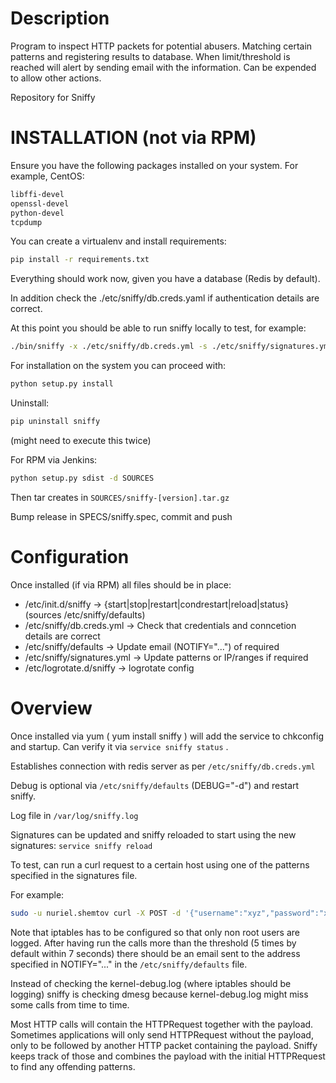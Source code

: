 # Description

Program to inspect HTTP packets for potential abusers.
Matching certain patterns and registering results to
database. When limit/threshold is reached will alert
by sending email with the information. Can be expended
to allow other actions.


Repository for Sniffy

# INSTALLATION (not via RPM)
Ensure you have the following packages installed on your system.
For example, CentOS:
```bash
libffi-devel
openssl-devel
python-devel
tcpdump
```

You can create a virtualenv and install requirements:
```bash
pip install -r requirements.txt
```
Everything should work now, given you have a database (Redis by default).

In addition check the ./etc/sniffy/db.creds.yaml if authentication details are correct.

At this point you should be able to run sniffy locally to test, for example:
```bash
./bin/sniffy -x ./etc/sniffy/db.creds.yml -s ./etc/sniffy/signatures.yml -d
```


For installation on the system you can proceed with:
```bash
python setup.py install
```

Uninstall:
```bash
pip uninstall sniffy
```
(might need to execute this twice)

For RPM via Jenkins:
```bash
python setup.py sdist -d SOURCES
```
Then tar creates in `SOURCES/sniffy-[version].tar.gz`

Bump release in SPECS/sniffy.spec, commit and push


# Configuration

Once installed (if via RPM) all files should be in place:

* /etc/init.d/sniffy              -> {start|stop|restart|condrestart|reload|status}  (sources /etc/sniffy/defaults)
* /etc/sniffy/db.creds.yml        -> Check that credentials and conncetion details are correct
* /etc/sniffy/defaults            -> Update email (NOTIFY="...") of required
* /etc/sniffy/signatures.yml      -> Update patterns or IP/ranges if required
* /etc/logrotate.d/sniffy         -> logrotate config

# Overview

Once installed via yum ( yum install sniffy ) will add the service to chkconfig and startup. Can verify it via `service sniffy status` .

Establishes connection with redis server as per `/etc/sniffy/db.creds.yml`

Debug is optional via `/etc/sniffy/defaults` (DEBUG="-d") and restart sniffy.

Log file in `/var/log/sniffy.log`

Signatures can be updated and sniffy reloaded to start using the new signatures: `service sniffy reload`

To test, can run a curl request to a certain host using one of the patterns specified in the signatures file.

For example:
```bash
sudo -u nuriel.shemtov curl -X POST -d '{"username":"xyz","password":"xyz"}' http://x-vps.com/wp-login
```
Note that iptables has to be configured so that only non root users are logged.
After having run the calls more than the threshold (5 times by default within 7 seconds) there should be an email sent to the address specified in NOTIFY="..." in the `/etc/sniffy/defaults` file.

Instead of checking the kernel-debug.log (where iptables should be logging) sniffy is checking dmesg because kernel-debug.log might miss some calls from time to time.

Most HTTP calls will contain the HTTPRequest together with the payload. Sometimes applications will only send HTTPRequest without the payload, only to be followed by another HTTP packet containing the payload. Sniffy keeps track of those and combines the payload with the initial HTTPRequest to find any offending patterns.
